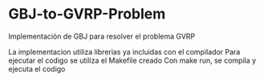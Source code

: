 # GBJ-to-GVRP-Problem

Implementación de GBJ para resolver el problema GVRP

La implementacion utiliza librerias ya incluidas con el compilador
Para ejecutar el codigo se utiliza el Makefile creado
Con make run, se compila y ejecuta el codigo

